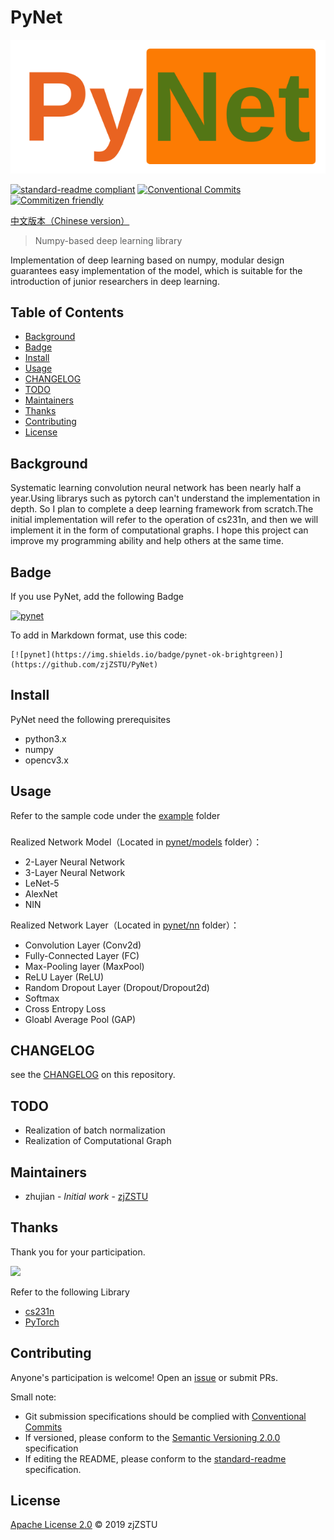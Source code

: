 # PyNet

![](logo.png)

[![standard-readme compliant](https://img.shields.io/badge/standard--readme-OK-green.svg?style=flat-square)](https://github.com/RichardLitt/standard-readme) [![Conventional Commits](https://img.shields.io/badge/Conventional%20Commits-1.0.0-yellow.svg)](https://conventionalcommits.org) [![Commitizen friendly](https://img.shields.io/badge/commitizen-friendly-brightgreen.svg)](http://commitizen.github.io/cz-cli/)

[中文版本（Chinese version）](./STANDARD_README.zh-CN.md)

> Numpy-based deep learning library

Implementation of deep learning based on numpy, modular design guarantees easy implementation of the model, which is suitable for the introduction of junior researchers in deep learning.

## Table of Contents

- [Background](#background)
- [Badge](#badge)
- [Install](#install)
- [Usage](#usage)
- [CHANGELOG](#CHANGELOG)
- [TODO](#todo)
- [Maintainers](#maintainers)
- [Thanks](#Thanks)
- [Contributing](#contributing)
- [License](#license)

## Background

Systematic learning convolution neural network has been nearly half a year.Using librarys such as pytorch can't understand the implementation in depth. So I plan to complete a deep learning framework from scratch.The initial implementation will refer to the operation of cs231n, and then we will implement it in the form of computational graphs. I hope this project can improve my programming ability and help others at the same time. 

## Badge

If you use PyNet, add the following Badge 

[![pynet](https://img.shields.io/badge/pynet-ok-brightgreen)](https://github.com/zjZSTU/PyNet)

To add in Markdown format, use this code:

```
[![pynet](https://img.shields.io/badge/pynet-ok-brightgreen)](https://github.com/zjZSTU/PyNet)
```

## Install

PyNet need the following prerequisites

* python3.x
* numpy
* opencv3.x

## Usage

Refer to the sample code under the [example](https://github.com/zjZSTU/PyNet/tree/master/examples) folder

### 

Realized Network Model（Located in [pynet/models](https://github.com/zjZSTU/PyNet/tree/master/pynet/models) folder）：

* 2-Layer Neural Network
* 3-Layer Neural Network
* LeNet-5
* AlexNet
* NIN

Realized Network Layer（Located in [pynet/nn](https://github.com/zjZSTU/PyNet/tree/master/pynet/nn) folder）：

* Convolution Layer (Conv2d)
* Fully-Connected Layer (FC)
* Max-Pooling layer (MaxPool)
* ReLU Layer (ReLU)
* Random Dropout Layer (Dropout/Dropout2d)
* Softmax
* Cross Entropy Loss
* Gloabl Average Pool (GAP)

## CHANGELOG

see the [CHANGELOG](./CHANGELOG) on this repository.

## TODO

* Realization of batch normalization
* Realization of Computational Graph

## Maintainers

* zhujian - *Initial work* - [zjZSTU](https://github.com/zjZSTU)

## Thanks

Thank you for your participation.

[![](https://avatars3.githubusercontent.com/u/13742735?s=460&v=4)](https://github.com/zjZSTU)

Refer to the following Library

* [cs231n](http://cs231n.github.io/)
* [PyTorch](https://pytorch.org/)

## Contributing

Anyone's participation is welcome! Open an [issue](https://github.com/zjZSTU/PyNet/issues) or submit PRs.

Small note:

* Git submission specifications should be complied with [Conventional Commits](https://www.conventionalcommits.org/en/v1.0.0-beta.4/)
* If versioned, please conform to the [Semantic Versioning 2.0.0](https://semver.org) specification
* If editing the README, please conform to the [standard-readme](https://github.com/RichardLitt/standard-readme) specification.

## License

[Apache License 2.0](LICENSE) © 2019 zjZSTU

